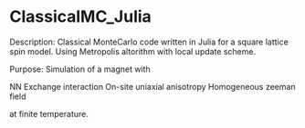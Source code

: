 # ClassicalMC_Julia

Description: 
  Classical MonteCarlo code written in Julia for a square lattice spin model.
  Using Metropolis altorithm with local update scheme.

Purpose:
  Simulation of a magnet with

  NN Exchange interaction
  On-site uniaxial anisotropy
  Homogeneous zeeman field

  at finite temperature.
